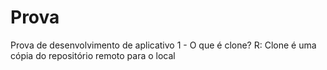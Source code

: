 # Prova
Prova de desenvolvimento de aplicativo
1 - O que é clone? R: Clone é uma cópia do repositório remoto para o local
